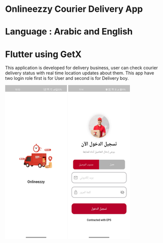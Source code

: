 # Onlineezzy Courier Delivery App
# Language : Arabic and English
# Flutter using GetX

This application is developed for delivery business, user can check courier delivery status with real time location updates about them.
This app have two login role first is for User and second is for Delivery boy.


<img src="ScreenShots/1.jpg" alt="Alt text" width="200" height="500">
<img src="ScreenShots/2.jpg" alt="Alt text" width="200" height="500">
